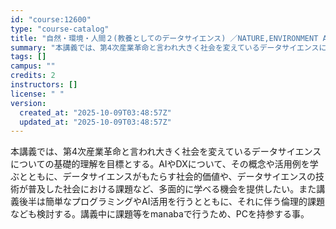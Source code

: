```yaml
---
id: "course:12600"
type: "course-catalog"
title: "自然・環境・人間２(教養としてのデータサイエンス) ／NATURE,ENVIRONMENT AND HUMANITY2(DATA SCIENCE AS THE LIBERAL ARTS)"
summary: "本講義では、第4次産業革命と言われ大きく社会を変えているデータサイエンスについての基礎的理解を目標とする。AIやDXについて、その概念や活用例を学ぶとともに、データサイエンスがもたらす社会的価値や、データサイエンスの技術が普及した社会におけ…"
tags: []
campus: ""
credits: 2
instructors: []
license: " "
version:
  created_at: "2025-10-09T03:48:57Z"
  updated_at: "2025-10-09T03:48:57Z"
---
```


本講義では、第4次産業革命と言われ大きく社会を変えているデータサイエンスについての基礎的理解を目標とする。AIやDXについて、その概念や活用例を学ぶとともに、データサイエンスがもたらす社会的価値や、データサイエンスの技術が普及した社会における課題など、多面的に学べる機会を提供したい。また講義後半は簡単なプログラミングやAI活用を行うとともに、それに伴う倫理的課題なども検討する。講義中に課題等をmanabaで行うため、PCを持参する事。

